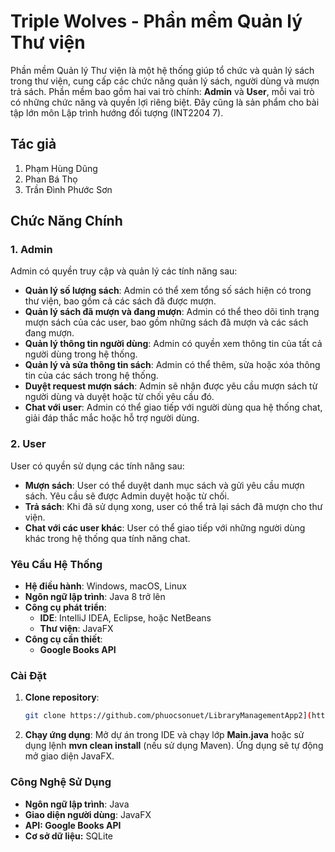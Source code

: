 # Triple Wolves - Phần mềm Quản lý Thư viện
Phần mềm Quản lý Thư viện là một hệ thống giúp tổ chức và quản lý sách trong thư viện, cung cấp các chức năng quản lý sách, người dùng và mượn trả sách. Phần mềm bao gồm hai vai trò chính: **Admin** và **User**, mỗi vai trò có những chức năng và quyền lợi riêng biệt.
Đây cũng là sản phẩm cho bài tập lớn môn Lập trình hướng đối tượng (INT2204 7).
## Tác giả
1. Phạm Hùng Dũng
2. Phan Bá Thọ
3. Trần Đình Phước Sơn
## Chức Năng Chính

### 1. **Admin**
Admin có quyền truy cập và quản lý các tính năng sau:

- **Quản lý số lượng sách**: Admin có thể xem tổng số sách hiện có trong thư viện, bao gồm cả các sách đã được mượn.
- **Quản lý sách đã mượn và đang mượn**: Admin có thể theo dõi tình trạng mượn sách của các user, bao gồm những sách đã mượn và các sách đang mượn.
- **Quản lý thông tin người dùng**: Admin có quyền xem thông tin của tất cả người dùng trong hệ thống.
- **Quản lý và sửa thông tin sách**: Admin có thể thêm, sửa hoặc xóa thông tin của các sách trong hệ thống.
- **Duyệt request mượn sách**: Admin sẽ nhận được yêu cầu mượn sách từ người dùng và duyệt hoặc từ chối yêu cầu đó.
- **Chat với user**: Admin có thể giao tiếp với người dùng qua hệ thống chat, giải đáp thắc mắc hoặc hỗ trợ người dùng.

### 2. **User**
User có quyền sử dụng các tính năng sau:

- **Mượn sách**: User có thể duyệt danh mục sách và gửi yêu cầu mượn sách. Yêu cầu sẽ được Admin duyệt hoặc từ chối.
- **Trả sách**: Khi đã sử dụng xong, user có thể trả lại sách đã mượn cho thư viện.
- **Chat với các user khác**: User có thể giao tiếp với những người dùng khác trong hệ thống qua tính năng chat.

### Yêu Cầu Hệ Thống

- **Hệ điều hành**: Windows, macOS, Linux
- **Ngôn ngữ lập trình**: Java 8 trở lên
- **Công cụ phát triển**: 
  - **IDE**: IntelliJ IDEA, Eclipse, hoặc NetBeans
  - **Thư viện**: JavaFX
- **Công cụ cần thiết**:
  - **Google Books API**

### Cài Đặt

1. **Clone repository**:
   ```bash
   git clone https://github.com/phuocsonuet/LibraryManagementApp2](https://github.com/phan-tho/LibraryManagementApp

2. **Chạy ứng dụng**:
   Mở dự án trong IDE và chạy lớp **Main.java** hoặc sử dụng lệnh **mvn clean install** (nếu sử dụng Maven).
   Ứng dụng sẽ tự động mở giao diện JavaFX.

### Công Nghệ Sử Dụng
- **Ngôn ngữ lập trình**: Java
- **Giao diện người dùng**: JavaFX
- **API: Google Books API** 
- **Cơ sở dữ liệu:** SQLite

